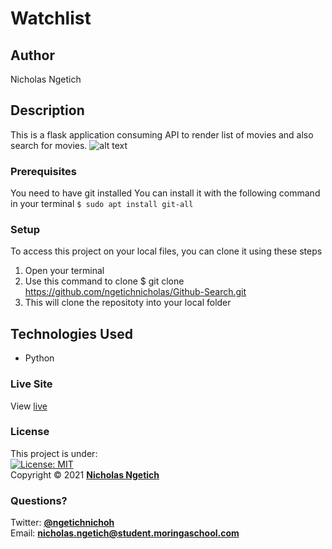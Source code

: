 # Watchlist
## Author
Nicholas Ngetich
## Description
This is a flask application consuming API to render list of movies and also search for movies.
![alt text](https://github.com/ngetichnicholas/Watchlist/blob/main/movie-search.png)
### Prerequisites
You need to have git installed
You can install it with the following command in your terminal
`$ sudo apt install git-all`
### Setup
To access this project on your local files, you can clone it using these steps
1. Open your terminal
1. Use this command to clone $ git clone https://github.com/ngetichnicholas/Github-Search.git
1. This will clone the repositoty into your local folder
## Technologies Used
- Python
### Live Site
View [live](https://my-movie-watchlist.herokuapp.com/)
### License
This project is under:  
[![License: MIT](https://img.shields.io/badge/License-MIT-yellow.svg)](/LICENSE)  
Copyright &copy; 2021 **[Nicholas Ngetich](https://github.com/ngetichnick)**
### Questions?
Twitter: **[@ngetichnichoh](https://twitter.com/ngetichnichoh)**  
Email: **[nicholas.ngetich@student.moringaschool.com](mailto:nicholas.ngetich@student.moringaschool.com)**
